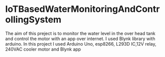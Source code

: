 # IoTBasedWaterMonitoringAndControllingSystem
The aim of this preject is to monitor the water level in the over head tank and control the motor with an app over internet. I used Blynk library with arduino. In this project I used Arduino Uno, esp8266, L293D IC,12V relay, 240VAC cooler motor and Blynk app
